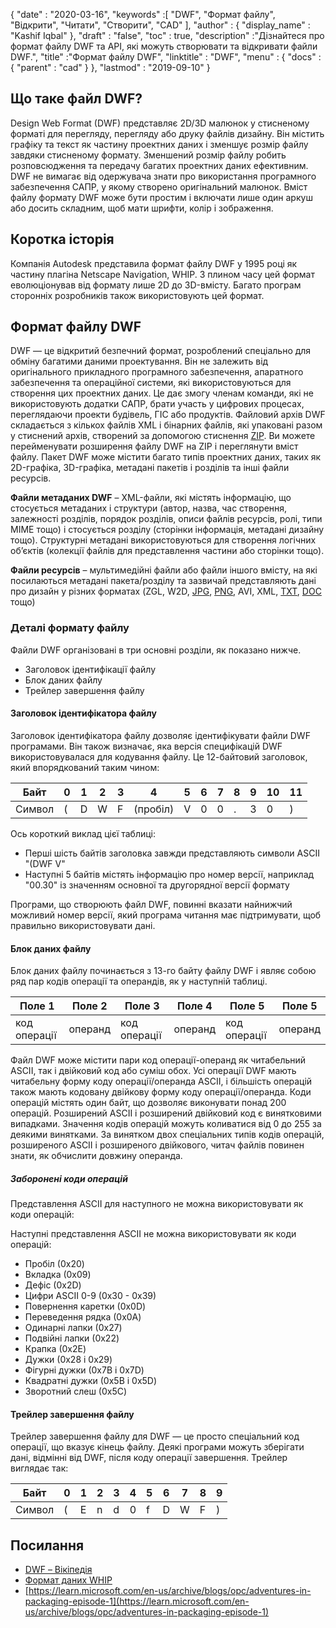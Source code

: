 {
  "date" : "2020-03-16",
  "keywords" :[ "DWF", "Формат файлу", "Відкрити", "Читати", "Створити", "CAD" ],
  "author" : {
    "display_name" : "Kashif Iqbal"
},
  "draft" : "false",
  "toc" : true,
  "description" :"Дізнайтеся про формат файлу DWF та API, які можуть створювати та відкривати файли DWF.",
  "title" :"Формат файлу DWF",
  "linktitle" : "DWF",
  "menu" : {
    "docs" : {
      "parent" : "cad"
}
},
  "lastmod" : "2019-09-10"
}

## Що таке файл DWF?

Design Web Format (DWF) представляє 2D/3D малюнок у стисненому форматі для перегляду, перегляду або друку файлів дизайну. Він містить графіку та текст як частину проектних даних і зменшує розмір файлу завдяки стисненому формату. Зменшений розмір файлу робить розповсюдження та передачу багатих проектних даних ефективним. DWF не вимагає від одержувача знати про використання програмного забезпечення САПР, у якому створено оригінальний малюнок. Вміст файлу формату DWF може бути простим і включати лише один аркуш або досить складним, щоб мати шрифти, колір і зображення.

## Коротка історія ##

Компанія Autodesk представила формат файлу DWF у 1995 році як частину плагіна Netscape Navigation, WHIP. З плином часу цей формат еволюціонував від формату лише 2D до 3D-вмісту. Багато програм сторонніх розробників також використовують цей формат.

## Формат файлу DWF ##

DWF — це відкритий безпечний формат, розроблений спеціально для обміну багатими даними проектування. Він не залежить від оригінального прикладного програмного забезпечення, апаратного забезпечення та операційної системи, які використовуються для створення цих проектних даних. Це дає змогу членам команди, які не використовують додатки САПР, брати участь у цифрових процесах, переглядаючи проекти будівель, ГІС або продуктів. Файловий архів DWF складається з кількох файлів XML і бінарних файлів, які упаковані разом у стиснений архів, створений за допомогою стиснення [ZIP](/uk/compression/zip/). Ви можете перейменувати розширення файлу DWF на ZIP і переглянути вміст файлу. Пакет DWF може містити багато типів проектних даних, таких як 2D-графіка, 3D-графіка, метадані пакетів і розділів та інші файли ресурсів.

**Файли метаданих DWF** – XML-файли, які містять інформацію, що стосується метаданих і структури (автор, назва, час створення, залежності розділів, порядок розділів, описи файлів ресурсів, ролі, типи MIME тощо) і стосується розділу (сторінки інформація, метадані дизайну тощо). Структурні метадані використовуються для створення логічних об’єктів (колекції файлів для представлення частини або сторінки тощо).

**Файли ресурсів** – мультимедійні файли або файли іншого вмісту, на які посилаються метадані пакета/розділу та зазвичай представляють дані про дизайн у різних форматах (ZGL, W2D, [JPG](/uk/image/jpeg/), [PNG](/uk/image/png/), AVI, XML, [TXT](/uk/text-processing/txt/), [DOC](/uk/text-processing/doc/) тощо)

### Деталі формату файлу ###

Файли DWF організовані в три основні розділи, як показано нижче.

* Заголовок ідентифікації файлу
* Блок даних файлу
* Трейлер завершення файлу

#### Заголовок ідентифікатора файлу ####

Заголовок ідентифікатора файлу дозволяє ідентифікувати файли DWF програмами. Він також визначає, яка версія специфікацій DWF використовувалася для кодування файлу. Це 12-байтовий заголовок, який впорядкований таким чином:


|Байт|0|1|2|3|4|5|6|7|8|9|10|11
--- | --- |--- | --- |--- | --- |--- | --- |--- | --- |--- | --- |--- |
|Символ|(|D|W|F|(пробіл)|V|0|0|.|3|0|)

Ось короткий виклад цієї таблиці:

* Перші шість байтів заголовка завжди представляють символи ASCII "(DWF V"
* Наступні 5 байтів містять інформацію про номер версії, наприклад "00.30" із значенням основної та другорядної версії формату

Програми, що створюють файл DWF, повинні вказати найнижчий можливий номер версії, який програма читання має підтримувати, щоб правильно використовувати дані.

#### Блок даних файлу ####

Блок даних файлу починається з 13-го байту файлу DWF і являє собою ряд пар кодів операції та операндів, як у наступній таблиці.

|Поле 1|Поле 2|Поле 3|Поле 4|Поле 5|Поле 5
--- | --- |--- | --- |--- | --- |
|код операції|операнд|код операції|операнд|код операції|операнд

Файл DWF може містити пари код операції-операнд як читабельний ASCII, так і двійковий код або суміш обох. Усі операції DWF мають читабельну форму коду операції/операнда ASCII, і більшість операцій також мають кодовану двійкову форму коду операції/операнда. Коди операцій містять один байт, що дозволяє виконувати понад 200 операцій. Розширений ASCII і розширений двійковий код є винятковими випадками. Значення кодів операцій можуть коливатися від 0 до 255 за деякими винятками. За винятком двох спеціальних типів кодів операцій, розширеного ASCII і розширеного двійкового, читач файлів повинен знати, як обчислити довжину операнда.

##### Заборонені коди операцій #####

Представлення ASCII для наступного не можна використовувати як коди операцій:

Наступні представлення ASCII не можна використовувати як коди операцій:

* Пробіл (0x20)
* Вкладка (0x09)
* Дефіс (0x2D)
* Цифри ASCII 0-9 (0x30 - 0x39)
* Повернення каретки (0x0D)
* Переведення рядка (0x0A)
* Одинарні лапки (0x27)
* Подвійні лапки (0x22)
* Крапка (0x2E)
* Дужки (0x28 і 0x29)
* Фігурні дужки (0x7B і 0x7D)
* Квадратні дужки (0x5B і 0x5D)
* Зворотний слеш (0x5C)

#### Трейлер завершення файлу ####

Трейлер завершення файлу для DWF — це просто спеціальний код операції, що вказує кінець файлу. Деякі програми можуть зберігати дані, відмінні від DWF, після коду операції завершення. Трейлер виглядає так:


|Байт|0|1|2|3|4|5|6|7|8|9
---|---|---|---|---|---|---|---|---|---|---|
|Символ|(|E|n|d|0|f|D|W|F|)

## Посилання ##

* [DWF – Вікіпедія](https://en.wikipedia.org/wiki/Design_Web_Format)
* [Формат даних WHIP](http://paulbourke.net/dataformats/whip/)
* [https://learn.microsoft.com/en-us/archive/blogs/opc/adventures-in-packaging-episode-1](https://learn.microsoft.com/en-us/archive/blogs/opc/adventures-in-packaging-episode-1)

